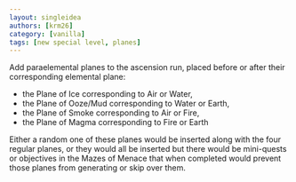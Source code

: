 ```yaml
---
layout: singleidea
authors: [krm26]
category: [vanilla]
tags: [new special level, planes]
---
```

Add paraelemental planes to the ascension run, placed before or after their corresponding elemental plane:
* the Plane of Ice corresponding to Air or Water,
* the Plane of Ooze/Mud corresponding to Water or Earth,
* the Plane of Smoke corresponding to Air or Fire,
* the Plane of Magma corresponding to Fire or Earth

Either a random one of these planes would be inserted along with the four regular planes, or they would all be inserted but there would be mini-quests or objectives in the Mazes of Menace that when completed would prevent those planes from generating or skip over them.
